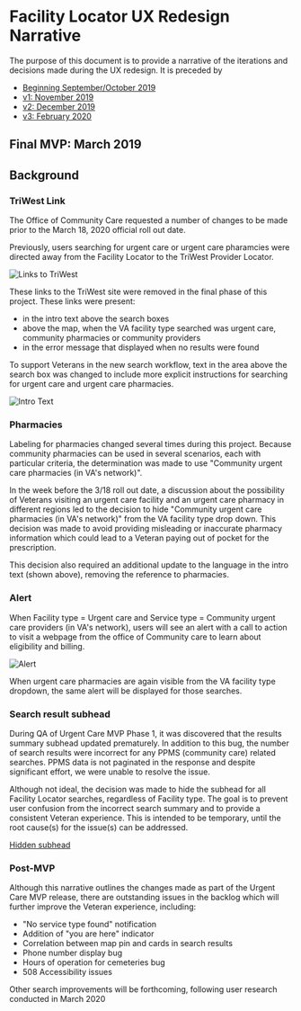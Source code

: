 # Facility Locator UX Redesign Narrative

The purpose of this document is to provide a narrative of the iterations and decisions made during the UX redesign.
It is preceded by 
- [Beginning September/October 2019](https://github.com/department-of-veterans-affairs/va.gov-team/blob/master/products/facilities/facility-locator/product/solution-narrative/ux-redesign-narrative-sept-2019.md)
- [v1: November 2019](https://https://github.com/department-of-veterans-affairs/va.gov-team/blob/master/products/facilities/facility-locator/product/solution-narrative/ux-redesign-narrative-nov-2019.md)
- [v2: December 2019](https://github.com/department-of-veterans-affairs/va.gov-team/blob/master/products/facilities/facility-locator/product/solution-narrative/ux-redesign-narrative-dec-2019.md)
- [v3: February 2020](https://github.com/department-of-veterans-affairs/va.gov-team/blob/master/products/facilities/facility-locator/product/solution-narrative/ux-redesign-narrative-feb-2020.md)

## Final MVP: March 2019

## Background

### TriWest Link

The Office of Community Care requested a number of changes to be made prior to the March 18, 2020 official roll out date. 

Previously, users searching for urgent care or urgent care pharamcies were directed away from the Facility Locator to the TriWest Provider Locator. 

![Links to TriWest](https://github.com/department-of-veterans-affairs/va.gov-team/blob/master/products/facilities/facility-locator/images/70838910-3c8c2d00-1dbf-11ea-9a52-daa31c557749.png)

These links to the TriWest site were removed in the final phase of this project. These links were present:
- in the intro text above the search boxes
- above the map, when the VA facility type searched was urgent care, community pharmacies or community providers
- in the error message that displayed when no results were found

To support Veterans in the new search workflow, text in the area above the search box was changed to include more explicit instructions for searching for urgent care and urgent care pharmacies. 

![Intro Text](https://github.com/department-of-veterans-affairs/va.gov-team/blob/master/products/facilities/facility-locator/images/intro%20text.png)

### Pharmacies

Labeling for pharmacies changed several times during this project. Because community pharmacies can be used in several scenarios, each with particular criteria, the determination was made to use "Community urgent care pharmacies (in VA's network)". 

In the week before the 3/18 roll out date, a discussion about the possibility of Veterans visiting an urgent care facility and an urgent care pharmacy in different regions led to the decision to hide "Community urgent care pharmacies (in VA's network)" from the VA facility type drop down. This decision was made to avoid providing misleading or inaccurate pharmacy information which could lead to a Veteran paying out of pocket for the prescription.  

This decision also required an additional update to the language in the intro text (shown above), removing the reference to pharmacies. 

### Alert

When Facility type = Urgent care and Service type = Community urgent care providers (in VA's network), users will see an alert with a call to action to visit a webpage from the office of Community care to learn about eligibility and billing. 

![Alert](https://github.com/department-of-veterans-affairs/va.gov-team/blob/master/products/facilities/facility-locator/images/urgent%20care%20alert.png)

When urgent care pharmacies are again visible from the VA facility type dropdown, the same alert will be displayed for those searches. 

### Search result subhead

During QA of Urgent Care MVP Phase 1, it was discovered that the results summary subhead updated prematurely. In addition to this bug, the number of search results were incorrect for any PPMS (community care) related searches. PPMS data is not paginated in the response and despite significant effort, we were unable to resolve the issue. 

Although not ideal, the decision was made to hide the subhead for all Facility Locator searches, regardless of Facility type. The goal is to prevent user confusion from the incorrect search summary and to provide a consistent Veteran experience. This is intended to be temporary, until the root cause(s) for the issue(s) can be addressed. 

[Hidden subhead](https://github.com/department-of-veterans-affairs/va.gov-team/blob/master/products/facilities/facility-locator/images/hidden%20subhead.png)

### Post-MVP

Although this narrative outlines the changes made as part of the Urgent Care MVP release, there are outstanding issues in the backlog which will further improve the Veteran experience, including: 

- "No service type found" notification
- Addition of "you are here" indicator 
- Correlation between map pin and cards in search results
- Phone number display bug
- Hours of operation for cemeteries bug
- 508 Accessibility issues

Other search improvements will be forthcoming, following user research conducted in March 2020 


